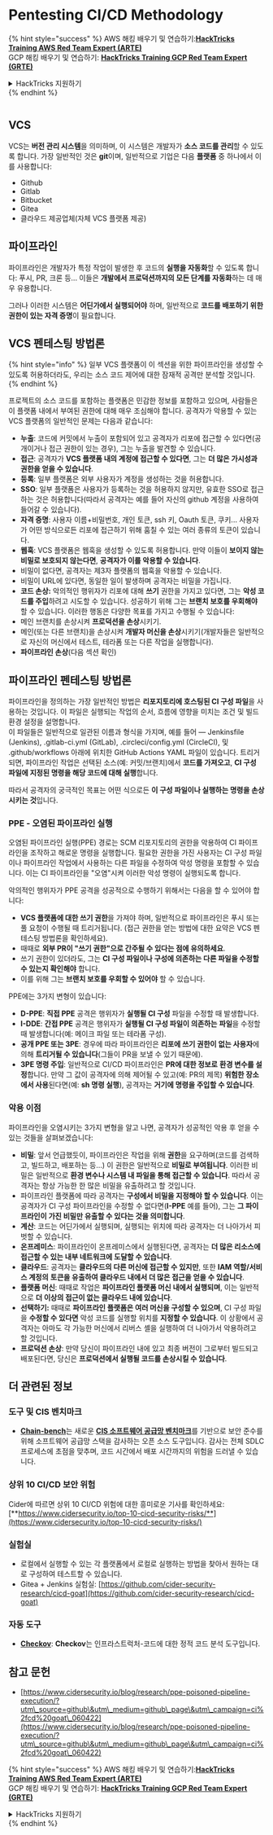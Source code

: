 # Pentesting CI/CD Methodology

{% hint style="success" %}
AWS 해킹 배우기 및 연습하기:<img src="../.gitbook/assets/image (1).png" alt="" data-size="line">[**HackTricks Training AWS Red Team Expert (ARTE)**](https://training.hacktricks.xyz/courses/arte)<img src="../.gitbook/assets/image (1).png" alt="" data-size="line">\
GCP 해킹 배우기 및 연습하기: <img src="../.gitbook/assets/image (2).png" alt="" data-size="line">[**HackTricks Training GCP Red Team Expert (GRTE)**<img src="../.gitbook/assets/image (2).png" alt="" data-size="line">](https://training.hacktricks.xyz/courses/grte)

<details>

<summary>HackTricks 지원하기</summary>

* [**구독 계획**](https://github.com/sponsors/carlospolop) 확인하기!
* **💬 [**Discord 그룹**](https://discord.gg/hRep4RUj7f) 또는 [**텔레그램 그룹**](https://t.me/peass)에 참여하거나 **Twitter** 🐦 [**@hacktricks\_live**](https://twitter.com/hacktricks\_live)**를 팔로우하세요.**
* **[**HackTricks**](https://github.com/carlospolop/hacktricks) 및 [**HackTricks Cloud**](https://github.com/carlospolop/hacktricks-cloud) 깃허브 리포지토리에 PR을 제출하여 해킹 팁을 공유하세요.**

</details>
{% endhint %}

<figure><img src="../.gitbook/assets/CLOUD-logo-letters.svg" alt=""><figcaption></figcaption></figure>

## VCS

VCS는 **버전 관리 시스템**을 의미하며, 이 시스템은 개발자가 **소스 코드를 관리**할 수 있도록 합니다. 가장 일반적인 것은 **git**이며, 일반적으로 기업은 다음 **플랫폼** 중 하나에서 이를 사용합니다:

* Github
* Gitlab
* Bitbucket
* Gitea
* 클라우드 제공업체(자체 VCS 플랫폼 제공)

## 파이프라인

파이프라인은 개발자가 특정 작업이 발생한 후 코드의 **실행을 자동화**할 수 있도록 합니다: 푸시, PR, 크론 등... 이들은 **개발에서 프로덕션까지의 모든 단계를 자동화**하는 데 매우 유용합니다.

그러나 이러한 시스템은 **어딘가에서 실행되어야** 하며, 일반적으로 **코드를 배포하기 위한 권한이 있는 자격 증명**이 필요합니다.

## VCS 펜테스팅 방법론

{% hint style="info" %}
일부 VCS 플랫폼이 이 섹션을 위한 파이프라인을 생성할 수 있도록 허용하더라도, 우리는 소스 코드 제어에 대한 잠재적 공격만 분석할 것입니다.
{% endhint %}

프로젝트의 소스 코드를 포함하는 플랫폼은 민감한 정보를 포함하고 있으며, 사람들은 이 플랫폼 내에서 부여된 권한에 대해 매우 조심해야 합니다. 공격자가 악용할 수 있는 VCS 플랫폼의 일반적인 문제는 다음과 같습니다:

* **누출**: 코드에 커밋에서 누출이 포함되어 있고 공격자가 리포에 접근할 수 있다면(공개이거나 접근 권한이 있는 경우), 그는 누출을 발견할 수 있습니다.
* **접근**: 공격자가 **VCS 플랫폼 내의 계정에 접근할 수 있다면**, 그는 **더 많은 가시성과 권한을 얻을 수 있습니다**.
* **등록**: 일부 플랫폼은 외부 사용자가 계정을 생성하는 것을 허용합니다.
* **SSO**: 일부 플랫폼은 사용자가 등록하는 것을 허용하지 않지만, 유효한 SSO로 접근하는 것은 허용합니다(따라서 공격자는 예를 들어 자신의 github 계정을 사용하여 들어갈 수 있습니다).
* **자격 증명**: 사용자 이름+비밀번호, 개인 토큰, ssh 키, Oauth 토큰, 쿠키... 사용자가 어떤 방식으로든 리포에 접근하기 위해 훔칠 수 있는 여러 종류의 토큰이 있습니다.
* **웹훅**: VCS 플랫폼은 웹훅을 생성할 수 있도록 허용합니다. 만약 이들이 **보이지 않는 비밀로 보호되지 않는다면**, **공격자가 이를 악용할 수 있습니다**.
* 비밀이 없다면, 공격자는 제3자 플랫폼의 웹훅을 악용할 수 있습니다.
* 비밀이 URL에 있다면, 동일한 일이 발생하며 공격자는 비밀을 가집니다.
* **코드 손상:** 악의적인 행위자가 리포에 대해 **쓰기** 권한을 가지고 있다면, 그는 **악성 코드를 주입**하려고 시도할 수 있습니다. 성공하기 위해 그는 **브랜치 보호를 우회해야** 할 수 있습니다. 이러한 행동은 다양한 목표를 가지고 수행될 수 있습니다:
* 메인 브랜치를 손상시켜 **프로덕션을 손상**시키기.
* 메인(또는 다른 브랜치)을 손상시켜 **개발자 머신을 손상**시키기(개발자들은 일반적으로 자신의 머신에서 테스트, 테라폼 또는 다른 작업을 실행합니다).
* **파이프라인 손상**(다음 섹션 확인)

## 파이프라인 펜테스팅 방법론

파이프라인을 정의하는 가장 일반적인 방법은 **리포지토리에 호스팅된 CI 구성 파일**을 사용하는 것입니다. 이 파일은 실행되는 작업의 순서, 흐름에 영향을 미치는 조건 및 빌드 환경 설정을 설명합니다.\
이 파일들은 일반적으로 일관된 이름과 형식을 가지며, 예를 들어 — Jenkinsfile (Jenkins), .gitlab-ci.yml (GitLab), .circleci/config.yml (CircleCI), 및 .github/workflows 아래에 위치한 GitHub Actions YAML 파일이 있습니다. 트리거되면, 파이프라인 작업은 선택된 소스(예: 커밋/브랜치)에서 **코드를 가져오고**, **CI 구성 파일에 지정된 명령을 해당 코드에 대해 실행**합니다.

따라서 공격자의 궁극적인 목표는 어떤 식으로든 **이 구성 파일이나 실행하는 명령을 손상시키는 것**입니다.

### PPE - 오염된 파이프라인 실행

오염된 파이프라인 실행(PPE) 경로는 SCM 리포지토리의 권한을 악용하여 CI 파이프라인을 조작하고 해로운 명령을 실행합니다. 필요한 권한을 가진 사용자는 CI 구성 파일이나 파이프라인 작업에서 사용하는 다른 파일을 수정하여 악성 명령을 포함할 수 있습니다. 이는 CI 파이프라인을 "오염"시켜 이러한 악성 명령이 실행되도록 합니다.

악의적인 행위자가 PPE 공격을 성공적으로 수행하기 위해서는 다음을 할 수 있어야 합니다:

* **VCS 플랫폼에 대한 쓰기 권한**을 가져야 하며, 일반적으로 파이프라인은 푸시 또는 풀 요청이 수행될 때 트리거됩니다. (접근 권한을 얻는 방법에 대한 요약은 VCS 펜테스팅 방법론을 확인하세요).
* 때때로 **외부 PR이 "쓰기 권한"으로 간주될 수 있다는 점에 유의하세요**.
* 쓰기 권한이 있더라도, 그는 **CI 구성 파일이나 구성에 의존하는 다른 파일을 수정할 수 있는지 확인해야** 합니다.
* 이를 위해 그는 **브랜치 보호를 우회할 수 있어야** 할 수 있습니다.

PPE에는 3가지 변형이 있습니다:

* **D-PPE**: **직접 PPE** 공격은 행위자가 **실행될 CI 구성** 파일을 수정할 때 발생합니다.
* **I-DDE**: **간접 PPE** 공격은 행위자가 **실행될 CI 구성 파일이 의존하는** **파일**을 수정할 때 발생합니다(예: 메이크 파일 또는 테라폼 구성).
* **공개 PPE 또는 3PE**: 경우에 따라 파이프라인은 **리포에 쓰기 권한이 없는 사용자**에 의해 **트리거될 수 있습니다**(그들이 PR을 보낼 수 있기 때문에).
* **3PE 명령 주입**: 일반적으로 CI/CD 파이프라인은 **PR에 대한 정보로** **환경 변수를 설정**합니다. 만약 그 값이 공격자에 의해 제어될 수 있고(예: PR의 제목) **위험한 장소에서 사용**된다면(예: **sh 명령 실행**), 공격자는 **거기에 명령을 주입할 수 있습니다**.

### 악용 이점

파이프라인을 오염시키는 3가지 변형을 알고 나면, 공격자가 성공적인 악용 후 얻을 수 있는 것들을 살펴보겠습니다:

* **비밀**: 앞서 언급했듯이, 파이프라인은 작업을 위해 **권한**을 요구하며(코드를 검색하고, 빌드하고, 배포하는 등...) 이 권한은 일반적으로 **비밀로 부여됩니다**. 이러한 비밀은 일반적으로 **환경 변수나 시스템 내 파일을 통해 접근할 수 있습니다**. 따라서 공격자는 항상 가능한 한 많은 비밀을 유출하려고 할 것입니다.
* 파이프라인 플랫폼에 따라 공격자는 **구성에서 비밀을 지정해야 할 수 있습니다**. 이는 공격자가 CI 구성 파이프라인을 수정할 수 없다면(**I-PPE** 예를 들어), 그는 **그 파이프라인이 가진 비밀만 유출할 수 있다는 것을 의미합니다**.
* **계산**: 코드는 어딘가에서 실행되며, 실행되는 위치에 따라 공격자는 더 나아가서 피벗할 수 있습니다.
* **온프레미스**: 파이프라인이 온프레미스에서 실행된다면, 공격자는 **더 많은 리소스에 접근할 수 있는 내부 네트워크에 도달할 수 있습니다**.
* **클라우드**: 공격자는 **클라우드의 다른 머신에 접근할 수 있지만**, 또한 **IAM 역할/서비스 계정의** **토큰을 유출하여 클라우드 내에서 더 많은 접근을 얻을 수 있습니다**.
* **플랫폼 머신**: 때때로 작업은 **파이프라인 플랫폼 머신 내에서 실행되며**, 이는 일반적으로 **더 이상의 접근이 없는 클라우드 내에 있습니다**.
* **선택하기:** 때때로 **파이프라인 플랫폼은 여러 머신을 구성할 수 있으며**, CI 구성 파일을 **수정할 수 있다면** 악성 코드를 실행할 위치를 **지정할 수 있습니다**. 이 상황에서 공격자는 아마도 각 가능한 머신에서 리버스 셸을 실행하여 더 나아가서 악용하려고 할 것입니다.
* **프로덕션 손상**: 만약 당신이 파이프라인 내에 있고 최종 버전이 그로부터 빌드되고 배포된다면, 당신은 **프로덕션에서 실행될 코드를 손상시킬 수 있습니다**.

## 더 관련된 정보

### 도구 및 CIS 벤치마크

* [**Chain-bench**](https://github.com/aquasecurity/chain-bench)는 새로운 [**CIS 소프트웨어 공급망 벤치마크**](https://github.com/aquasecurity/chain-bench/blob/main/docs/CIS-Software-Supply-Chain-Security-Guide-v1.0.pdf)를 기반으로 보안 준수를 위해 소프트웨어 공급망 스택을 감사하는 오픈 소스 도구입니다. 감사는 전체 SDLC 프로세스에 초점을 맞추며, 코드 시간에서 배포 시간까지의 위험을 드러낼 수 있습니다.

### 상위 10 CI/CD 보안 위험

Cider에 따르면 상위 10 CI/CD 위험에 대한 흥미로운 기사를 확인하세요: [**https://www.cidersecurity.io/top-10-cicd-security-risks/**](https://www.cidersecurity.io/top-10-cicd-security-risks/)

### 실험실

* 로컬에서 실행할 수 있는 각 플랫폼에서 로컬로 실행하는 방법을 찾아서 원하는 대로 구성하여 테스트할 수 있습니다.
* Gitea + Jenkins 실험실: [https://github.com/cider-security-research/cicd-goat](https://github.com/cider-security-research/cicd-goat)

### 자동 도구

* [**Checkov**](https://github.com/bridgecrewio/checkov): **Checkov**는 인프라스트럭처-코드에 대한 정적 코드 분석 도구입니다.

## 참고 문헌

* [https://www.cidersecurity.io/blog/research/ppe-poisoned-pipeline-execution/?utm\_source=github\&utm\_medium=github\_page\&utm\_campaign=ci%2fcd%20goat\_060422](https://www.cidersecurity.io/blog/research/ppe-poisoned-pipeline-execution/?utm\_source=github\&utm\_medium=github\_page\&utm\_campaign=ci%2fcd%20goat\_060422)

{% hint style="success" %}
AWS 해킹 배우기 및 연습하기:<img src="../.gitbook/assets/image (1).png" alt="" data-size="line">[**HackTricks Training AWS Red Team Expert (ARTE)**](https://training.hacktricks.xyz/courses/arte)<img src="../.gitbook/assets/image (1).png" alt="" data-size="line">\
GCP 해킹 배우기 및 연습하기: <img src="../.gitbook/assets/image (2).png" alt="" data-size="line">[**HackTricks Training GCP Red Team Expert (GRTE)**<img src="../.gitbook/assets/image (2).png" alt="" data-size="line">](https://training.hacktricks.xyz/courses/grte)

<details>

<summary>HackTricks 지원하기</summary>

* [**구독 계획**](https://github.com/sponsors/carlospolop) 확인하기!
* **💬 [**Discord 그룹**](https://discord.gg/hRep4RUj7f) 또는 [**텔레그램 그룹**](https://t.me/peass)에 참여하거나 **Twitter** 🐦 [**@hacktricks\_live**](https://twitter.com/hacktricks\_live)**를 팔로우하세요.**
* **[**HackTricks**](https://github.com/carlospolop/hacktricks) 및 [**HackTricks Cloud**](https://github.com/carlospolop/hacktricks-cloud) 깃허브 리포지토리에 PR을 제출하여 해킹 팁을 공유하세요.**

</details>
{% endhint %}
